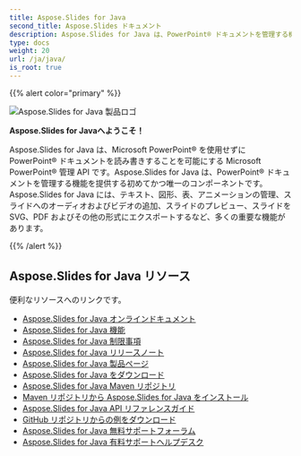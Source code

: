 ```yaml
---
title: Aspose.Slides for Java
second_title: Aspose.Slides ドキュメント
description: Aspose.Slides for Java は、PowerPoint® ドキュメントを管理する機能を提供する初めてかつ唯一のコンポーネントです。Aspose.Slides for Java には、テキスト、図形の管理、スライドを SVG、PDF およびその他の形式にエクスポートするなど、多くの重要な機能があります。
type: docs
weight: 20
url: /ja/java/
is_root: true
---
```


{{% alert color="primary" %}}

![Aspose.Slides for Java 製品ロゴ](home_1.png)

**Aspose.Slides for Javaへようこそ！**

Aspose.Slides for Java は、Microsoft PowerPoint® を使用せずに PowerPoint® ドキュメントを読み書きすることを可能にする Microsoft PowerPoint® 管理 API です。Aspose.Slides for Java は、PowerPoint® ドキュメントを管理する機能を提供する初めてかつ唯一のコンポーネントです。Aspose.Slides for Java には、テキスト、図形、表、アニメーションの管理、スライドへのオーディオおよびビデオの追加、スライドのプレビュー、スライドを SVG、PDF およびその他の形式にエクスポートするなど、多くの重要な機能があります。

{{% /alert %}}

## **Aspose.Slides for Java リソース**

便利なリソースへのリンクです。

- [Aspose.Slides for Java オンラインドキュメント](/slides/ja/java/)
- [Aspose.Slides for Java 機能](/slides/ja/java/features-overview/)
- [Aspose.Slides for Java 制限事項](/slides/ja/java/known-issues/)
- [Aspose.Slides for Java リリースノート](https://releases.aspose.com/slides/java/release-notes/)
- [Aspose.Slides for Java 製品ページ](https://products.aspose.com/slides/java/)
- [Aspose.Slides for Java をダウンロード](https://releases.aspose.com/slides/java/)
- [Aspose.Slides for Java Maven リポジトリ](https://releases.aspose.com/java/repo/com/aspose/aspose-slides/)
- [Maven リポジトリから Aspose.Slides for Java をインストール](/slides/ja/java/installation/)
- [Aspose.Slides for Java API リファレンスガイド](https://reference.aspose.com/slides/java)
- [GitHub リポジトリからの例をダウンロード](https://github.com/aspose-slides/Aspose.Slides-for-Java)
- [Aspose.Slides for Java 無料サポートフォーラム](https://forum.aspose.com/c/slides/11)
- [Aspose.Slides for Java 有料サポートヘルプデスク](https://helpdesk.aspose.com/)